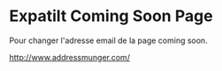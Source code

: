 # Expatilt Coming Soon Page


Pour changer l'adresse email de la page coming soon.

http://www.addressmunger.com/
